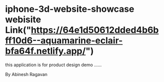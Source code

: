 # iphone-3d-website-showcase webisite Link("https://64e1d50612dded4b6bff10d6--aquamarine-eclair-bfa64f.netlify.app/")

this application is for product design demo ......

By Abinesh Ragavan

